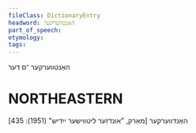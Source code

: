 ```yaml
---
fileClass: DictionaryEntry
headword: האַנטווערקער
part_of_speech: 
etymology: 
tags: 
---
```

האַנטווערקער
־ס
דער

NORTHEASTERN
==============

האַנדווערקער
[מאַרק, "אונדזער ליטווישער ייִדיש" (1951): 435]